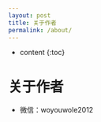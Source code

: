 ```yaml
---
layout: post
title: 关于作者
permalink: /about/
---
```


* content
{:toc}



关于作者
=====================




+ 微信：woyouwole2012